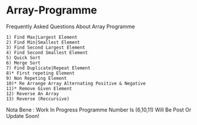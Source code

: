 # Array-Programme
Frequently Asked Questions About Array Programme 

    1) Find Max|Largest Element
    2) Find Min|Smallest Element
    3) Find Second Largest Element
    4) Find Second Smallest Element
    5) Quick Sort
    6) Merge Sort
    7) Find Duplicate|Repeat Element
    8)* First repeting Element
    9) Non Repeting Element
    10)* Re Arrange Array Alternating Positive & Negative
    11)* Remove Given Element
    12) Reverse An Array
    13) Reverse (Reccursive)
    
Nota Bene : Work In Progress Programme Number Is (6,10,11)
            Will Be Post Or Update Soon!
